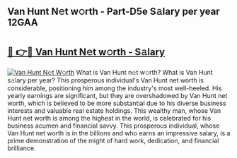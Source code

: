 ## Van Hunt N𝚎t w𝚘rth - Part-D5e S𝚊lary per year 12GAA

# <h2><a href="http://gc51uyt.nevu.top/?p=Van+Hunt">🔗 👉🔴 Van Hunt N𝚎t w𝚘rth - S𝚊lary</a></h2>

[![Van Hunt N𝚎t W𝚘rth](https://i.imgur.com/Oavwk0R.jpeg)](http://gc51uyt.nevu.top/?p=Van+Hunt)
What is Van Hunt n𝚎t w𝚘rth? What is Van Hunt s𝚊lary per year?
This prosperous individual's Van Hunt net worth is considerable, positioning him among the industry's most well-heeled. His yearly earnings are significant, but they are overshadowed by Van Hunt net worth, which is believed to be more substantial due to his diverse business interests and valuable real estate holdings. This wealthy man, whose Van Hunt net worth is among the highest in the world, is celebrated for his business acumen and financial savvy. This prosperous individual, whose Van Hunt net worth is in the billions and who earns an impressive salary, is a prime demonstration of the might of hard work, dedication, and financial brilliance.
